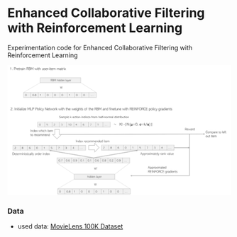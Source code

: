 # Enhanced Collaborative Filtering with Reinforcement Learning
Experimentation code for Enhanced Collaborative Filtering with Reinforcement Learning

![image](https://github.com/leee5495/RL_RBM/blob/master/misc/%EB%8F%84%ED%98%95.png)

### Data
- used data: [MovieLens 100K Dataset](https://grouplens.org/datasets/movielens/100k/)
